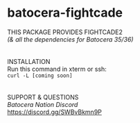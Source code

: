 # batocera-fightcade
</b>THIS PACKAGE PROVIDES FIGHTCADE2 <br>
<i>(& all the dependencies for Batocera 35/36) </i> <br>
<br>
<br>
</b>INSTALLATION <br>
Run this command in xterm or ssh: </font></b></i><br>
``` curl -L [coming soon] ``` <br>
<br>
<br>
SUPPORT & QUESTIONS <br> 
<i>Batocera Nation Discord</i><br>
https://discord.gg/SWBvBkmn9P
